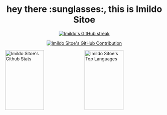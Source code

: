 <!-- @author poisonshade -->
<h1 align="center">hey there :sunglasses:, this is Imildo Sitoe</h1>

<!--![Metrics](https://metrics.lecoq.io/imildositoe)-->

<p align="center">
  <a href="https://github.com/imildositoe">
    <img src="https://github-readme-streak-stats.herokuapp.com/?user=imildositoe&theme=radical&border=7F3FBF&background=0D1117" alt="Imildo's GitHub streak"/>
  </a>
</p>

<p align="center">
  <a href="https://github.com/imildositoe">
    <img src="https://github-profile-summary-cards.vercel.app/api/cards/profile-details?username=imildositoe&theme=radical" alt="Imildo Sitoe's GitHub Contribution"/>
  </a>
</p>

<a> 
    <a href="https://github.com/imildositoe"><img alt="Imildo Sitoe's Github Stats" src="https://denvercoder1-github-readme-stats.vercel.app/api?username=imildositoe&show_icons=true&count_private=true&theme=react&border_color=7F3FBF&bg_color=0D1117&title_color=F85D7F&icon_color=F8D866" height="192px" width="49.5%"/></a>
  <a href="https://github.com/imildositoe"><img alt="Imildo Sitoe's Top Languages" src="https://denvercoder1-github-readme-stats.vercel.app/api/top-langs/?username=imildositoe&langs_count=8&layout=compact&theme=react&border_color=7F3FBF&bg_color=0D1117&title_color=F85D7F&icon_color=F8D866" height="192px" width="49.5%"/></a>
  <br/>
</a>


<!--![Imildo Sitoe's Graph](https://github-readme-activity-graph.cyclic.app/graph?username=imildositoe&custom_title=Imildo%20Sitoe's%20GitHub%20Activity%20Graph&bg_color=0D1117&color=7F3FBF&line=7F3FBF&point=7F3FBF&area_color=FFFFFF&title_color=FFFFFF&area=true)-->
